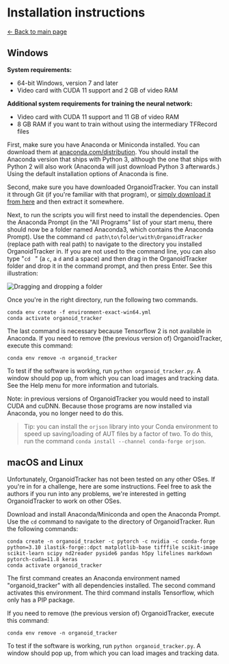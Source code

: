 ﻿Installation instructions
=========================
[← Back to main page](./index.md)

## Windows
**System requirements:**

* 64-bit Windows, version 7 and later
* Video card with CUDA 11 support and 2 GB of video RAM

**Additional system requirements for training the neural network:**

* Video card with CUDA 11 support and 11 GB of video RAM
* 8 GB RAM if you want to train without using the intermediary TFRecord files

First, make sure you have Anaconda or Miniconda installed. You can download them at [anaconda.com/distribution](https://www.anaconda.com/distribution/). You should install the Anaconda version that ships with Python 3, although the one that ships with Python 2 will also work (Anaconda will just download Python 3 afterwards.) Using the default installation options of Anaconda is fine.

Second, make sure you have downloaded OrganoidTracker. You can install it through Git (if you're familiar with that program), or [simply download it from here](https://github.com/jvzonlab/OrganoidTracker/archive/refs/heads/master.zip) and then extract it somewhere.

Next, to run the scripts you will first need to install the dependencies. Open the Anaconda Prompt (in the "All Programs" list of your start menu, there should now be a folder named Anaconda3, which contains the Anaconda Prompt). Use the command `cd path\to\folder\with\OrganoidTracker` (replace path with real path) to navigate to the directory you installed OrganoidTracker in. If you are not used to the command line, you can also type "`cd` ` `" (a `c`, a `d` and a space) and then drag in the OrganoidTracker folder and drop it in the command prompt, and then press Enter. See this illustration:

![Dragging and dropping a folder](images/change_directory.png)

Once you're in the right directory, run the following two commands.

    conda env create -f environment-exact-win64.yml
    conda activate organoid_tracker

The last command is necessary because Tensorflow 2 is not available in Anaconda. If you need to remove (the previous version of) OrganoidTracker, execute this command:

    conda env remove -n organoid_tracker

To test if the software is working, run `python organoid_tracker.py`. A window should pop up, from which you can load images and tracking data. See the Help menu for more information and tutorials.

Note: in previous versions of OrganoidTracker you would need to install CUDA and cuDNN. Because those programs are now installed via Anaconda, you no longer need to do this.

> Tip: you can install the `orjson` library into your Conda environment to speed up saving/loading of AUT files by a factor of two. To do this, run the command `conda install --channel conda-forge orjson`.

## macOS and Linux
Unfortunately, OrganoidTracker has not been tested on any other OSes. If you're in for a challenge, here are some instructions. Feel free to ask the authors if you run into any problems, we're interested in getting OrganoidTracker to work on other OSes.

Download and install Anaconda/Miniconda and open the Anaconda Prompt. Use the `cd` command to navigate to the directory of OrganoidTracker. Run the following commands:

    conda create -n organoid_tracker -c pytorch -c nvidia -c conda-forge python=3.10 ilastik-forge::dpct matplotlib-base tifffile scikit-image scikit-learn scipy nd2reader pyside6 pandas h5py lifelines markdown pytorch-cuda=11.8 keras
    conda activate organoid_tracker

The first command creates an Anaconda environment named "organoid_tracker" with all dependencies installed. The second command activates this environment. The third command installs Tensorflow, which only has a PIP package.

If you need to remove (the previous version of) OrganoidTracker, execute this command:

    conda env remove -n organoid_tracker

To test if the software is working, run `python organoid_tracker.py`. A window should pop up, from which you can load images and tracking data.
